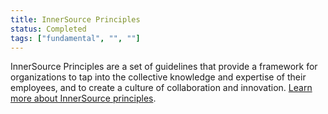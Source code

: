 ```yaml
---
title: InnerSource Principles
status: Completed
tags: ["fundamental", "", ""]
---
```


InnerSource Principles are a set of guidelines that provide a framework for organizations to tap into the collective knowledge and expertise of their employees, and to create a culture of collaboration and innovation. [Learn more about InnerSource principles](https://innersourcecommons.org/learn/).

